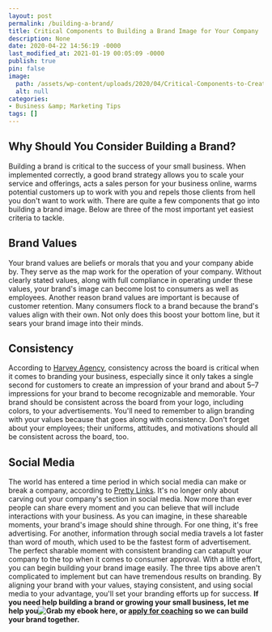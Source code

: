 ```yaml
---
layout: post
permalink: /building-a-brand/
title: Critical Components to Building a Brand Image for Your Company
description: None
date: 2020-04-22 14:56:19 -0000
last_modified_at: 2021-01-19 00:05:09 -0000
publish: true
pin: false
image:
  path: /assets/wp-content/uploads/2020/04/Critical-Components-to-Creating-a-Truly-Successful-Brand-Image-for-Your-Company.jpg
  alt: null
categories:
- Business &amp; Marketing Tips
tags: []
---
```

## Why Should You Consider Building a Brand?

Building a brand is critical to the success of your small business. When implemented correctly, a good brand strategy allows you to scale your service and offerings, acts a sales person for your business online, warms potential customers up to work with you and repels those clients from hell you don't want to work with. There are quite a few components that go into building a brand image. Below are three of the most important yet easiest criteria to tackle.

## Brand Values

Your brand values are beliefs or morals that you and your company abide by. They serve as the map work for the operation of your company. Without clearly stated values, along with full compliance in operating under these values, your brand's image can become lost to consumers as well as employees. Another reason brand values are important is because of customer retention. Many consumers flock to a brand because the brand's values align with their own. Not only does this boost your bottom line, but it sears your brand image into their minds.

## Consistency

According to [Harvey Agency](https://www.harveyagency.com/), consistency across the board is critical when it comes to branding your business, especially since it only takes a single second for customers to create an impression of your brand and about 5–7 impressions for your brand to become recognizable and memorable. Your brand should be consistent across the board from your logo, including colors, to your advertisements. You'll need to remember to align branding with your values because that goes along with consistency. Don't forget about your employees; their uniforms, attitudes, and motivations should all be consistent across the board, too.

## Social Media

The world has entered a time period in which social media can make or break a company, according to [Pretty Links](https://prettylinks.com/). It's no longer only about carving out your company's section in social media. Now more than ever people can share every moment and you can believe that will include interactions with your business. As you can imagine, in these shareable moments, your brand's image should shine through. For one thing, it's free advertising. For another, information through social media travels a lot faster than word of mouth, which used to be the fastest form of advertisement. The perfect sharable moment with consistent branding can catapult your company to the top when it comes to consumer approval. With a little effort, you can begin building your brand image easily. The three tips above aren't complicated to implement but can have tremendous results on branding. By aligning your brand with your values, staying consistent, and using social media to your advantage, you'll set your branding efforts up for success. **If you need help building a brand or growing your small business, let me help you![Grab my ebook here](https://ebook.katebagoy.com), or [apply for coaching](https://katebagoy.com/work-with-me) so we can build your brand together.**
